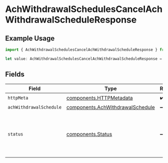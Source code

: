 # AchWithdrawalSchedulesCancelAchWithdrawalScheduleResponse

## Example Usage

```typescript
import { AchWithdrawalSchedulesCancelAchWithdrawalScheduleResponse } from "@apexfintechsolutions/ascend-sdk/models/operations";

let value: AchWithdrawalSchedulesCancelAchWithdrawalScheduleResponse = {};
```

## Fields

| Field                                                                                                                                   | Type                                                                                                                                    | Required                                                                                                                                | Description                                                                                                                             |
| --------------------------------------------------------------------------------------------------------------------------------------- | --------------------------------------------------------------------------------------------------------------------------------------- | --------------------------------------------------------------------------------------------------------------------------------------- | --------------------------------------------------------------------------------------------------------------------------------------- |
| `httpMeta`                                                                                                                              | [components.HTTPMetadata](../../models/components/httpmetadata.md)                                                                      | :heavy_check_mark:                                                                                                                      | N/A                                                                                                                                     |
| `achWithdrawalSchedule`                                                                                                                 | [components.AchWithdrawalSchedule](../../models/components/achwithdrawalschedule.md)                                                    | :heavy_minus_sign:                                                                                                                      | OK                                                                                                                                      |
| `status`                                                                                                                                | [components.Status](../../models/components/status.md)                                                                                  | :heavy_minus_sign:                                                                                                                      | INVALID_ARGUMENT: The request has an invalid argument.<br/>FAILED_PRECONDITION: The schedule is in a state that doesn't allow cancellation. |